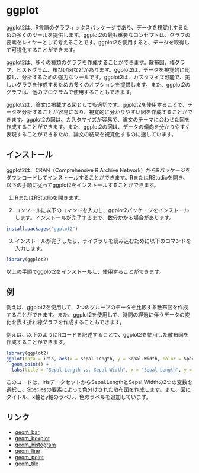 # ggplot

ggplot2は、R言語のグラフィックスパッケージであり、データを視覚化するための多くのツールを提供します。ggplot2の最も重要なコンセプトは、グラフの要素をレイヤーとして考えることです。ggplot2を使用すると、データを取得して可視化することができます。

ggplot2は、多くの種類のグラフを作成することができます。散布図、棒グラフ、ヒストグラム、箱ひげ図などがあります。ggplot2は、データを視覚的に比較し、分析するための強力なツールです。ggplot2は、カスタマイズ可能で、美しいグラフを作成するための多くのオプションを提供します。また、ggplot2のグラフは、他のプログラムで使用することもできます。

ggplot2は、論文に掲載する図としても適切です。ggplot2を使用することで、データを分析することが容易になり、視覚的に分かりやすい図を作成することができます。ggplot2の図は、カスタマイズが容易で、論文のテーマに合わせた図を作成することができます。また、ggplot2の図は、データの傾向を分かりやすく表現することができるため、論文の結果を視覚化するのに適しています。

## インストール

ggplot2は、CRAN（Comprehensive R Archive Network）からRパッケージをダウンロードしてインストールすることができます。RまたはRStudioを開き、以下の手順に従ってggplot2をインストールすることができます。

1.  RまたはRStudioを開きます。

2.  コンソールに以下のコマンドを入力し、ggplot2パッケージをインストールします。インストールが完了するまで、数分かかる場合があります。

``` r
install.packages("ggplot2")
```

3.  インストールが完了したら、ライブラリを読み込むために以下のコマンドを入力します。

``` r
library(ggplot2)
```

以上の手順でggplot2をインストールし、使用することができます。

## 例

例えば、ggplot2を使用して、2つのグループのデータを比較する散布図を作成することができます。また、ggplot2を使用して、時間の経過に伴うデータの変化を表す折れ線グラフを作成することもできます。

例えば、以下のようにRコードを記述することで、ggplot2を使用した散布図を作成することができます。

``` r
library(ggplot2)
ggplot(data = iris, aes(x = Sepal.Length, y = Sepal.Width, color = Species)) +
  geom_point() +
  labs(title = "Sepal Length vs. Sepal Width", x = "Sepal Length", y = "Sepal Width", color = "Species")
```

このコードは、irisデータセットからSepal.LengthとSepal.Widthの2つの変数を選択し、Speciesの要素によって色分けされた散布図を作成します。また、図にタイトル、x軸とy軸のラベル、色のラベルを追加しています。

## リンク

- [geom_bar](geom_bar/README.md)
- [geom_boxplot](geom_boxplot/README.md)
- [geom_histogram](geom_histogram/README.md)
- [geom_line](geom_line/README.md)
- [geom_point](geom_point/README.md)
- [geom_tile](geom_tile/README.md)
